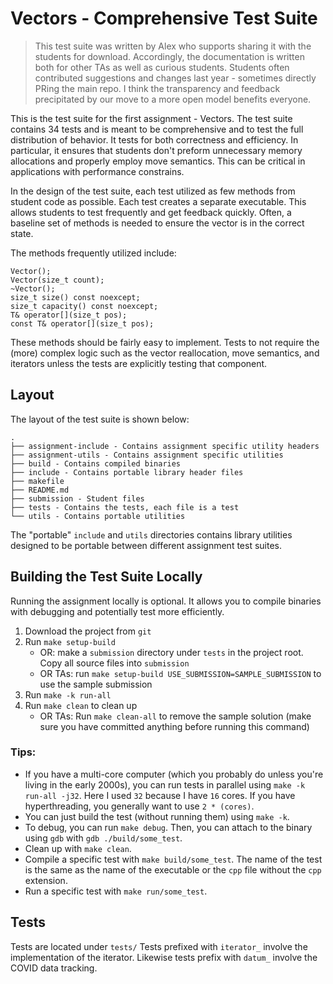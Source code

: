 Vectors - Comprehensive Test Suite
==================================

> This test suite was written by Alex who supports sharing it with the students for download. Accordingly, the documentation is written both for other TAs as well as curious students. Students often contributed suggestions and changes last year - sometimes directly PRing the main repo. I think the transparency and feedback precipitated by our move to a more open model benefits everyone.  

This is the test suite for the first assignment - Vectors. The test suite contains 34 tests and is meant to be comprehensive and to test the full distribution of behavior. It tests for both correctness and efficiency. In particular, it ensures that students don't preform unnecessary memory allocations and properly employ move semantics. This can be critical in applications with performance constrains.

In the design of the test suite, each test utilized as few methods from student code as possible. Each test creates a separate executable. This allows students to test frequently and get feedback quickly. Often, a baseline set of methods is needed to ensure the vector is in
the correct state. 

The methods frequently utilized include:
```
Vector();
Vector(size_t count);
~Vector();
size_t size() const noexcept;
size_t capacity() const noexcept;
T& operator[](size_t pos);
const T& operator[](size_t pos);
```

These methods should be fairly easy to implement. Tests to not require the (more) complex logic such as the vector reallocation, move semantics, and iterators unless the tests are explicitly testing that component.

Layout
------

The layout of the test suite is shown below:

```
.
├── assignment-include - Contains assignment specific utility headers
├── assignment-utils - Contains assignment specific utilities
├── build - Contains compiled binaries
├── include - Contains portable library header files
├── makefile
├── README.md
├── submission - Student files
├── tests - Contains the tests, each file is a test
└── utils - Contains portable utilities
```

The "portable" `include` and `utils` directories contains library utilities designed to be portable between different assignment test suites.

Building the Test Suite Locally
-------------------------------

Running the assignment locally is optional. It allows you to compile binaries with debugging and potentially test more efficiently.

1. Download the project from `git`
2. Run `make setup-build`
    - OR: make a `submission` directory under `tests` in the project root. Copy all source files into `submission`
    - OR TAs: run `make setup-build USE_SUBMISSION=SAMPLE_SUBMISSION` to use the sample submission
3. Run `make -k run-all`
4. Run `make clean` to clean up
    - OR TAs: Run `make clean-all` to remove the sample solution (make sure you have committed anything before running this command)

### Tips:
- If you have a multi-core computer (which you probably do unless you're living in the early 2000s), you can run tests in parallel using `make -k run-all -j32`. Here I used `32` because I have `16` cores. If you have hyperthreading, you generally want to use `2 * (cores)`. 
- You can just build the test (without running them) using `make -k`.
- To debug, you can run `make debug`. Then, you can attach to the binary using `gdb` with `gdb ./build/some_test`.
- Clean up with `make clean`.
- Compile a specific test with `make build/some_test`. The name of the test is the same as the name of the executable or the `cpp` file without the `cpp` extension.
- Run a specific test with `make run/some_test`.

Tests
-----

Tests are located under `tests/` Tests prefixed with `iterator_` involve the implementation of the iterator. Likewise tests prefix with `datum_` involve the COVID data tracking.
